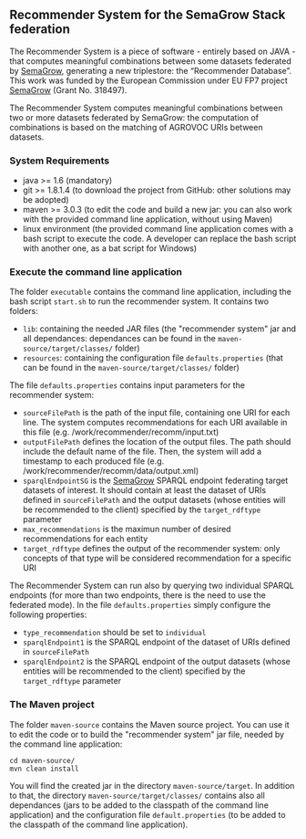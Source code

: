 ## Recommender System for the SemaGrow Stack federation

The Recommender System is a piece of software - entirely based on JAVA - that computes meaningful combinations 
between some datasets federated by [SemaGrow](http://www.semagrow.eu/), generating a new triplestore: the “Recommender Database”. 
This work was funded by the European Commission under EU FP7 project [SemaGrow](http://www.semagrow.eu/) (Grant No. 318497).

The Recommender System computes meaningful combinations between two or more datasets federated by SemaGrow: 
the computation of combinations is based on the matching of AGROVOC URIs between datasets.

### System Requirements

- java >= 1.6 (mandatory)
- git >= 1.8.1.4 (to download the project from GitHub: other solutions may be adopted)
- maven >= 3.0.3 (to edit the code and build a new jar: you can also work with the provided command line application, without using Maven)
- linux environment (the provided command line application comes with a bash script to execute the code. A developer can replace the bash script with another one, as a bat script for Windows)

### Execute the command line application

The folder `executable` contains the command line application, including the bash script `start.sh` to run the recommender system. It contains two folders:
- `lib`: containing the needed JAR files (the "recommender system" jar and all dependances: dependances can be found in the `maven-source/target/classes/` folder)
- `resources`: containing the configuration file `defaults.properties` (that can be found in the `maven-source/target/classes/` folder)

The file `defaults.properties` contains input parameters for the recommender system:
* `sourceFilePath` is the path of the input file, containing one URI for each line. The system computes recommendations for each URI available in this file (e.g. /work/recommender/recomm/input.txt)
* `outputFilePath` defines the location of the output files. The path should include the default name of the file. Then, the system will add a timestamp to each produced file (e.g. /work/recommender/recomm/data/output.xml)
* `sparqlEndpointSG` is the [SemaGrow](http://www.semagrow.eu/) SPARQL endpoint federating target datasets of interest. It should contain at least the dataset of URIs defined in `sourceFilePath` and the output datasets (whose entities will be recommended to the client) specified by the `target_rdftype` parameter
* `max_recommendations` is the maximun number of desired recommendations for each entity
* `target_rdftype` defines the output of the recommender system: only concepts of that type will be considered recommendation for a specific URI

The Recommender System can run also by querying two individual SPARQL endpoints (for more than two endpoints, there is the need to use the federated mode). In the file `defaults.properties` simply configure the following properties:
* `type_recommendation` should be set to `individual` 
* `sparqlEndpoint1` is the SPARQL endpoint of the dataset of URIs defined in `sourceFilePath` 
* `sparqlEndpoint2` is the SPARQL endpoint of the output datasets (whose entities will be recommended to the client) specified by the `target_rdftype` parameter

### The Maven project

The folder `maven-source` contains the Maven source project. You can use it to edit the code or to build the "recommender system" jar file, needed by the command line application:

`cd maven-source/`   
`mvn clean install`  

You will find the created jar in the directory `maven-source/target`. In addition to that, the directory `maven-source/target/classes/` contains also all dependances (jars to be added to the classpath of the command line application) and the configuration file `default.properties` (to be added to the classpath of the command line application).
